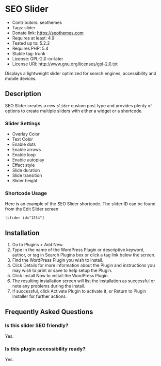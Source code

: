# SEO Slider
* Contributors: seothemes
* Tags: slider
* Donate link: https://seothemes.com
* Requires at least: 4.9
* Tested up to: 5.2.2
* Requires PHP: 5.4
* Stable tag: trunk
* License: GPL-2.0-or-later
* License URI: http://www.gnu.org/licenses/gpl-2.0.txt

Displays a lightweight slider optimized for search engines, accessibility and mobile devices.

## Description
SEO Slider creates a new `slider` custom post type and provides plenty of options to create multiple sliders with either a widget or a shortcode.

### Slider Settings
* Overlay Color
* Text Color
* Enable dots
* Enable arrows
* Enable loop
* Enable autoplay
* Effect style
* Slide duration
* Slide transition
* Slider height

### Shortcode Usage
Here is an example of the SEO Slider shortcode. The slider ID can be found from the Edit Slider screen:

`[slider id="1234"]`

## Installation
1. Go to Plugins > Add New.
2. Type in the name of the WordPress Plugin or descriptive keyword, author, or tag in Search Plugins box or click a tag link below the screen.
3. Find the WordPress Plugin you wish to install.
4. Click Details for more information about the Plugin and instructions you may wish to print or save to help setup the Plugin.
5. Click Install Now to install the WordPress Plugin.
6. The resulting installation screen will list the installation as successful or note any problems during the install.
7. If successful, click Activate Plugin to activate it, or Return to Plugin Installer for further actions.

## Frequently Asked Questions

### Is this slider SEO friendly?
Yes.

### Is this plugin accessibility ready?
Yes.
